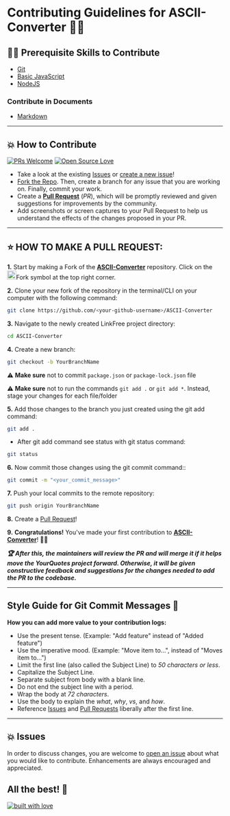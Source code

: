 # Contributing Guidelines for ASCII-Converter 👨‍💻

## 👨‍💻 Prerequisite Skills to Contribute

- [Git](https://git-scm.com/)
- [Basic JavaScript](https://developer.mozilla.org/en-US/docs/Web/JavaScript)
- [NodeJS](https://nodejs.org/)

### Contribute in Documents

- [Markdown](https://www.markdownguide.org/basic-syntax/)

---

## 💥 How to Contribute

[![PRs Welcome](https://img.shields.io/badge/PRs-welcome-brightgreen.svg?style=flat-square)](https://github.com/hafeez25/ASCII-Converter/pulls)
[![Open Source Love](https://badges.frapsoft.com/os/v1/open-source.png?v=103)](https://github.com/hafeez25/ASCII-Converter/)

- Take a look at the existing [Issues](https://github.com/hafeez25/ASCII-Converter/issues) or [create a new issue](https://github.com/hafeez25/ASCII-Converter/issues/new/choose)!
- [Fork the Repo](https://github.com/hafeez25/ASCII-Converter/fork). Then, create a branch for any issue that you are working on. Finally, commit your work.
- Create a **[Pull Request](https://github.com/hafeez25/ASCII-Converter/compare)** (_PR_), which will be promptly reviewed and given suggestions for improvements by the community.
- Add screenshots or screen captures to your Pull Request to help us understand the effects of the changes proposed in your PR.

---

## ⭐ HOW TO MAKE A PULL REQUEST:

**1.** Start by making a Fork of the [**ASCII-Converter**](https://github.com/hafeez25/ASCII-Converter) repository. Click on the <a href="https://github.com/hafeez25/ASCII-Converter/fork"><img src="https://i.imgur.com/G4z1kEe.png" height="21" width="21"></a>Fork symbol at the top right corner.

**2.** Clone your new fork of the repository in the terminal/CLI on your computer with the following command:

```bash
git clone https://github.com/<your-github-username>/ASCII-Converter
```

**3.** Navigate to the newly created LinkFree project directory:

```bash
cd ASCII-Converter
```

**4.** Create a new branch:

```bash
git checkout -b YourBranchName
```

⚠️ **Make sure** not to commit `package.json` or `package-lock.json` file

⚠️ **Make sure** not to run the commands `git add .` or `git add *`. Instead, stage your changes for each file/folder

**5.** Add those changes to the branch you just created using the git add command:

```bash
git add .
```

- After git add command see status with git status command:

```bash
git status
```

**6.** Now commit those changes using the git commit command::

```bash
git commit -m "<your_commit_message>"
```

**7.** Push your local commits to the remote repository:

```bash
git push origin YourBranchName
```

**8.** Create a [Pull Request](https://help.github.com/en/github/collaborating-with-issues-and-pull-requests/creating-a-pull-request)!

**9.** **Congratulations!** You've made your first contribution to [**ASCII-Converter**](https://github.com/hafeez25/ASCII-Converter/graphs/contributors)! 🙌🏼

**_:trophy: After this, the maintainers will review the PR and will merge it if it helps move the YourQuotes project forward. Otherwise, it will be given constructive feedback and suggestions for the changes needed to add the PR to the codebase._**

---

## Style Guide for Git Commit Messages :memo:

**How you can add more value to your contribution logs:**

- Use the present tense. (Example: "Add feature" instead of "Added feature")
- Use the imperative mood. (Example: "Move item to...", instead of "Moves item to...")
- Limit the first line (also called the Subject Line) to _50 characters or less_.
- Capitalize the Subject Line.
- Separate subject from body with a blank line.
- Do not end the subject line with a period.
- Wrap the body at _72 characters_.
- Use the body to explain the _what_, _why_, _vs_, and _how_.
- Reference [Issues](https://github.com/hafeez25/ASCII-Converter/issues) and [Pull Requests](https://github.com/hafeez25/ASCII-Converter/pulls) liberally after the first line.

---

## 💥 Issues

In order to discuss changes, you are welcome to [open an issue](https://github.com/hafeez25/ASCII-Converter/issues/new/choose) about what you would like to contribute. Enhancements are always encouraged and appreciated.

## All the best! 🥇

[![built with love](https://forthebadge.com/images/badges/built-with-love.svg)](https://github.com/hafeez25/ASCII-Converter)

